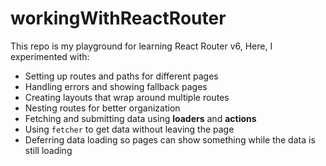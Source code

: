 # workingWithReactRouter

This repo is my playground for learning React Router v6, Here, I experimented with:

- Setting up routes and paths for different pages
- Handling errors and showing fallback pages
- Creating layouts that wrap around multiple routes
- Nesting routes for better organization
- Fetching and submitting data using **loaders** and **actions**
- Using `fetcher` to get data without leaving the page
- Deferring data loading so pages can show something while the data is still loading
